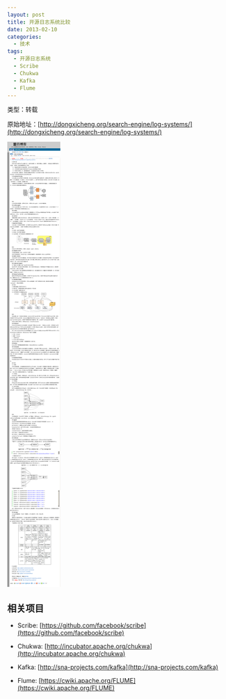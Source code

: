 ```yaml
--- 
layout: post
title: 开源日志系统比较
date: 2013-02-10
categories:
  - 技术
tags:
  - 开源日志系统
  - Scribe
  - Chukwa
  - Kafka
  - Flume
---
```


类型：转载

原始地址：[http://dongxicheng.org/search-engine/log-systems/](http://dongxicheng.org/search-engine/log-systems/)

![](/img/article/open_source_log_system_analysis.png)


## 相关项目

* Scribe: [https://github.com/facebook/scribe](https://github.com/facebook/scribe)

* Chukwa: [http://incubator.apache.org/chukwa](http://incubator.apache.org/chukwa)

* Kafka: [http://sna-projects.com/kafka](http://sna-projects.com/kafka)

* Flume: [https://cwiki.apache.org/FLUME](https://cwiki.apache.org/FLUME)


